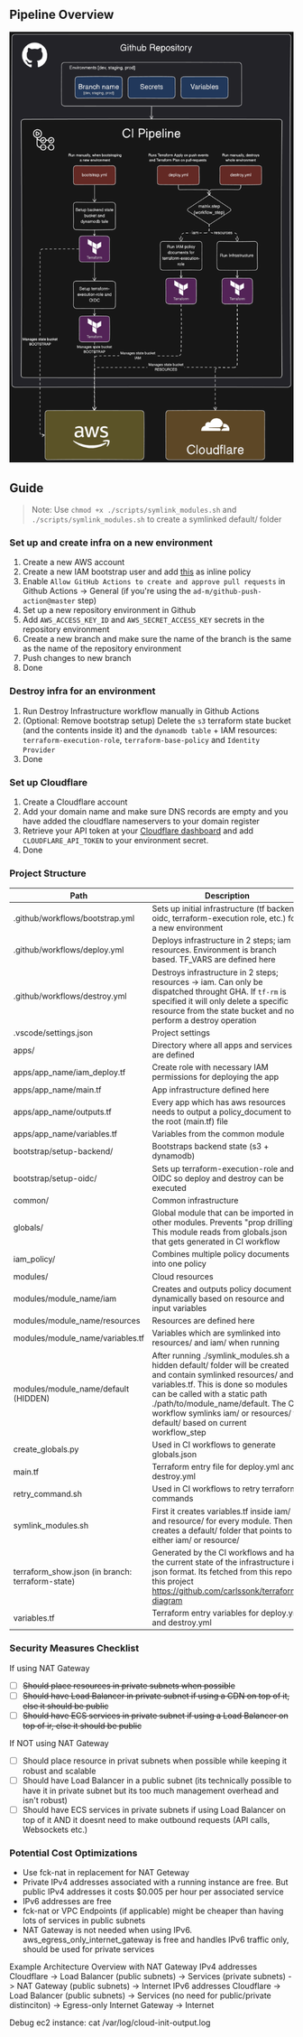 ## Pipeline Overview
![CI Pipeline Diagram](ci-pipeline-diagram.png)

## Guide
> Note: Use `chmod +x ./scripts/symlink_modules.sh` and `./scripts/symlink_modules.sh` to create a symlinked default/ folder

### Set up and create infra on a new environment
1. Create a new AWS account
2. Create a new IAM bootstrap user and add [this](bootstrap/README.md) as inline policy
3. Enable `Allow GitHub Actions to create and approve pull requests` in Github Actions -> General (if you're using the `ad-m/github-push-action@master` step)
4. Set up a new repository environment in Github
5. Add `AWS_ACCESS_KEY_ID` and `AWS_SECRET_ACCESS_KEY` secrets in the repository environment
6. Create a new branch and make sure the name of the branch is the same as the name of the repository environment
7. Push changes to new branch
8. Done

### Destroy infra for an environment
1. Run Destroy Infrastructure workflow manually in Github Actions
2. (Optional: Remove bootstrap setup) Delete the `s3` terraform state bucket (and the contents inside it) and the `dynamodb table` + IAM resources: `terraform-execution-role`, `terraform-base-policy` and `Identity Provider`
3. Done

### Set up Cloudflare
1. Create a Cloudflare account
2. Add your domain name and make sure DNS records are empty and you have added the cloudflare nameservers to your domain register
3. Retrieve your API token at your [Cloudflare dashboard](https://dash.cloudflare.com/profile/api-tokens) and add `CLOUDFLARE_API_TOKEN` to your environment secret.
4. Done

### Project Structure
| Path                                 | Description                                                                                                                                                                                                                                                                                                   |
|--------------------------------------|---------------------------------------------------------------------------------------------------------------------------------------------------------------------------------------------------------------------------------------------------------------------------------------------------------------|
| .github/workflows/bootstrap.yml      | Sets up initial infrastructure (tf backend, oidc, terraform-execution role, etc.) for a new environment                                                                                                                                                                                                       |
| .github/workflows/deploy.yml         | Deploys infrastructure in 2 steps; iam -> resources. Environment is branch based. TF_VARS are defined here                                                                                                                                                                                                    |
| .github/workflows/destroy.yml        | Destroys infrastructure in 2 steps; resources -> iam. Can only be dispatched throught GHA. If `tf-rm` is specified it will only delete a specific resource from the state bucket and not perform a destroy operation                                                                                          |
| .vscode/settings.json                | Project settings                                                                                                                                                                                                                                                                                              |
| apps/                                | Directory where all apps and services are defined                                                                                                                                                                                                                                                             |
| apps/app_name/iam_deploy.tf          | Create role with necessary IAM permissions for deploying the app                                                                                                                                                                                                                                              |
| apps/app_name/main.tf                | App infrastructure defined here                                                                                                                                                                                                                                                                               |
| apps/app_name/outputs.tf             | Every app which has aws resources needs to output a policy_document to the root (main.tf) file                                                                                                                                                                                                                |
| apps/app_name/variables.tf           | Variables from the common module                                                                                                                                                                                                                                                                              |
| bootstrap/setup-backend/             | Bootstraps backend state (s3 + dynamodb)                                                                                                                                                                                                                                                                      |
| bootstrap/setup-oidc/                | Sets up terraform-execution-role and OIDC so deploy and destroy can be executed                                                                                                                                                                                                                               |
| common/                              | Common infrastructure                                                                                                                                                                                                                                                                                         |
| globals/                             | Global module that can be imported in other modules. Prevents "prop drilling". This module reads from globals.json that gets generated in CI workflow                                                                                                                                                         |
| iam_policy/                          | Combines multiple policy documents into one policy                                                                                                                                                                                                                                                            |
| modules/                             | Cloud resources                                                                                                                                                                                                                                                                                               |
| modules/module_name/iam              | Creates and outputs policy document dynamically based on resource and input variables                                                                                                                                                                                                                         |
| modules/module_name/resources        | Resources are defined here                                                                                                                                                                                                                                                                                    |
| modules/module_name/variables.tf     | Variables which are symlinked into resources/ and iam/ when running                                                                                                                                                                                                                                           |
| modules/module_name/default (HIDDEN) | After running ./symlink_modules.sh a hidden default/ folder will be created and contain symlinked resources/ and variables.tf. This is done so modules can be called with a static path ./path/to/module_name/default. The CI workflow symlinks iam/ or resources/ to default/ based on current workflow_step |
| create_globals.py                    | Used in CI workflows to generate globals.json                                                                                                                                                                                                                                                                 |
| main.tf                              | Terraform entry file for deploy.yml and destroy.yml                                                                                                                                                                                                                                                           |
| retry_command.sh                     | Used in CI workflows to retry terraform commands                                                                                                                                                                                                                                                              |
| symlink_modules.sh                   | First it creates variables.tf inside iam/ and resource/ for every module. Then it creates a default/ folder that points to either iam/ or resource/                                                                                                                                                           |
| terraform_show.json (in branch: terraform-state)                  | Generated by the CI workflows and has the current state of the infrastructure in json format. Its fetched from this repo in this project https://github.com/carlssonk/terraform-diagram                                                                                                                       |
| variables.tf                         | Terraform entry variables for deploy.yml and destroy.yml                                                                                                                                                                                                                                                      |


### Security Measures Checklist
If using NAT Gateway
- [ ] ~~Should place resources in private subnets when possible~~
- [ ] ~~Should have Load Balancer in private subnet if using a CDN on top of it, else it should be public~~
- [ ] ~~Should have ECS services in private subnet if using a Load Balancer on top of ir, else it should be public~~

If NOT using NAT Gateway
- [ ] Should place resource in privat subnets when possible while keeping it robust and scalable
- [ ] Should have Load Balancer in a public subnet (its technically possible to have it in private subnet but its too much management overhead and isn't robust)
- [ ] Should have ECS services in private subnets if using Load Balancer on top of it AND it doesnt need to make outbound requests (API calls, Websockets etc.)

### Potential Cost Optimizations
* Use fck-nat in replacement for NAT Geteway
* Private IPv4 addresses associated with a running instance are free. But public IPv4 addresses it costs $0.005 per hour per associated service
* IPv6 addresses are free
* fck-nat or VPC Endpoints (if applicable) might be cheaper than having lots of services in public subnets
* NAT Gateway is not needed when using IPv6. aws_egress_only_internet_gateway is free and handles IPv6 traffic only, should be used for private services


Example Architecture Overview with NAT Gateway
IPv4 addresses
Cloudflare -> Load Balancer (public subnets) -> Services (private subnets) -> NAT Gateway (public subnets) -> Internet
IPv6 addresses
Cloudflare -> Load Balancer (public subnets) -> Services (no need for public/private distinciton) -> Egress-only Internet Gateway -> Internet

Debug ec2 instance: cat /var/log/cloud-init-output.log